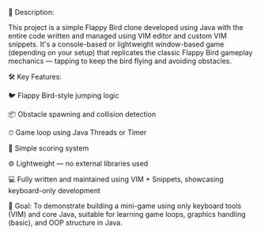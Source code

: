 📝 Description:

This project is a simple Flappy Bird clone developed using Java with the entire code written and managed using VIM editor and custom VIM snippets. It's a console-based or lightweight window-based game (depending on your setup) that replicates the classic Flappy Bird gameplay mechanics — tapping to keep the bird flying and avoiding obstacles.

🛠 Key Features:

🐦 Flappy Bird-style jumping logic

📦 Obstacle spawning and collision detection

⏱ Game loop using Java Threads or Timer

🧠 Simple scoring system

⚙ Lightweight — no external libraries used

💻 Fully written and maintained using VIM + Snippets, showcasing keyboard-only development


🎯 Goal: To demonstrate building a mini-game using only keyboard tools (VIM) and core Java, suitable for learning game loops, graphics handling (basic), and OOP structure in Java.
